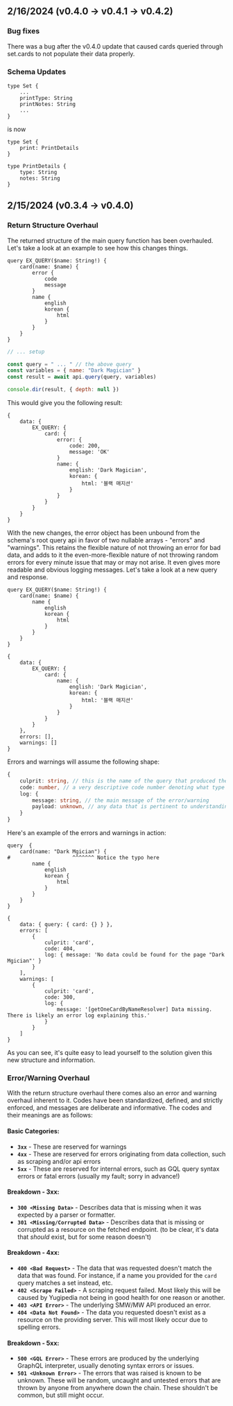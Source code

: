 ## 2/16/2024 (v0.4.0 -> v0.4.1 -> v0.4.2)

### Bug fixes

There was a bug after the v0.4.0 update that caused cards queried through set.cards to not populate their data properly.

### Schema Updates

```gql
type Set {
    ...
    printType: String
    printNotes: String
    ...
}
```

is now 

```gql
type Set {
    print: PrintDetails
}

type PrintDetails {
    type: String
    notes: String
}
```

## 2/15/2024 (v0.3.4 -> v0.4.0)

### Return Structure Overhaul

The returned structure of the main query function has been overhauled. Let's take a look at an example to see how this changes things.

```gql
query EX_QUERY($name: String!) {
    card(name: $name) {
        error {
            code
            message
        }
        name {
            english
            korean {
                html
            }
        }
    }
}
```

```js
// ... setup

const query = " ... " // the above query
const variables = { name: "Dark Magician" }
const result = await api.query(query, variables)

console.dir(result, { depth: null })
```

This would give you the following result:

```shell
{
    data: {
        EX_QUERY: {
            card: {
                error: {
                    code: 200,
                    message: 'OK'
                }
                name: {
                    english: 'Dark Magician',
                    korean: {
                        html: '블랙 매지션'
                    }
                }
            }
        }
    }
}
```

With the new changes, the error object has been unbound from the schema's root query api in favor of two nullable arrays - "errors" and "warnings". This retains the flexible nature of not throwing an error for bad data, and adds to it the even-more-flexible nature of not throwing random errors for every minute issue that may or may not arise. It even gives more readable and obvious logging messages. Let's take a look at a new query and response.

```gql
query EX_QUERY($name: String!) {
    card(name: $name) {
        name {
            english
            korean {
                html
            }
        }
    }
}
```

```shell
{
    data: {
        EX_QUERY: {
            card: {
                name: {
                    english: 'Dark Magician',
                    korean: {
                        html: '블랙 매지션'
                    }
                }
            }
        }
    },
    errors: [],
    warnings: []
}
```

Errors and warnings will assume the following shape:

```ts
{
    culprit: string, // this is the name of the query that produced the error/warning
    code: number, // a very descriptive code number denoting what type of error/warning it is
    log: {
        message: string, // the main message of the error/warning
        payload: unknown, // any data that is pertinent to understanding the error/warning
    }
}
```

Here's an example of the errors and warnings in action:

```gql
query  {              
    card(name: "Dark Mgician") { 
#                    ^^^^^^^ Notice the typo here        
        name {
            english
            korean {
                html
            }
        }
    }
}
```

```shell
{
    data: { query: { card: {} } },
    errors: [
        {
            culprit: 'card',
            code: 404,
            log: { message: 'No data could be found for the page "Dark Mgician"' }
        }
    ],
    warnings: [
        {
            culprit: 'card',
            code: 300,
            log: {
                message: '[getOneCardByNameResolver] Data missing. There is likely an error log explaining this.'
            }
        }
    ]
}
```

As you can see, it's quite easy to lead yourself to the solution given this new structure and information.

### Error/Warning Overhaul

With the return structure overhaul there comes also an error and warning overhaul inherent to it. Codes have been standardized, defined, and strictly enforced, and messages are deliberate and informative. The codes and their meanings are as follows:

#### Basic Categories:

* __`3xx`__ - These are reserved for warnings
* __`4xx`__ - These are reserved for errors originating from data collection, such as scraping and/or api errors
* __`5xx`__ - These are reserved for internal errors, such as GQL query syntax errors or fatal errors (usually my fault; sorry in advance!)

#### Breakdown - 3xx:

* __`300 <Missing Data>`__ - Describes data that is missing when it was expected by a parser or formatter.
* __`301 <Missing/Corrupted Data>`__ - Describes data that is missing or corrupted as a resource on the fetched endpoint. (to be clear, it's data that _should_ exist, but for some reason doesn't)

#### Breakdown - 4xx:

* __`400 <Bad Request>`__ - The data that was requested doesn't match the data that was found. For instance, if a name you provided for the `card` query matches a set instead, etc.
* __`402 <Scrape Failed>`__ - A scraping request failed. Most likely this will be caused by Yugipedia not being in good health for one reason or another.
* __`403 <API Error>`__ - The underlying SMW/MW API produced an error.
* __`404 <Data Not Found>`__ - The data you requested doesn't exist as a resource on the providing server. This will most likely occur due to spelling errors.

#### Breakdown - 5xx:
* __`500 <GQL Error>`__ - These errors are produced by the underlying GraphQL interpreter, usually denoting syntax errors or issues.
* __`501 <Unknown Error>`__ - The errors that was raised is known to be unknown. These will be random, uncaught and untested errors that are thrown by anyone from anywhere down the chain. These shouldn't be common, but still might occur.